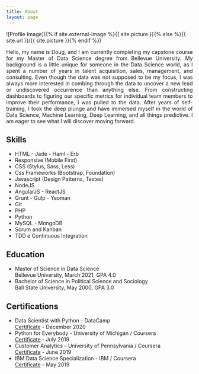 ```yaml
---
title: About
layout: page
---
```

![Profile Image]({% if site.external-image %}{{ site.picture }}{% else %}{{ site.url }}/{{ site.picture }}{% endif %})

<p align="justify">Hello, my name is Doug, and I am currently completing my capstone course for my Master of Data Science degree from Bellevue University. My background is a little unique for someone in the Data Science world, as I spent a number of years in talent acquisition, sales, management, and consulting. Even though the data was not supposed to be my focus, I was always more interested in combing through the data to uncover a new lead or undiscovered occurrence than anything else. From constructing dashboards to figuring our specific metrics for individual team members to improve their performance, I was pulled to the data. After years of self-training, I took the deep plunge and have immersed myself in the world of Data Science, Machine Learning, Deep Learning, and all things predictive.  I am eager to see what I will discover moving forward.</p>

<style>
dd { 
  display: block;
  margin-left: 0px;
}
</style>

<h2>Skills</h2>

<ul class="skill-list">
	<li>HTML - Jade - Haml - Erb</li> 
	<li>Responsive (Mobile First)</li>
	<li>CSS (Stylus, Sass, Less)</li>
	<li>Css Frameworks (Bootstrap, Foundation)</li>
	<li>Javascript (Design Patterns, Testes)</li>
	<li>NodeJS</li>
	<li>AngularJS - ReactJS</li>
	<li>Grunt - Gulp - Yeoman</li>
	<li>Git</li>
	<li>PHP</li>
	<li>Python</li>
	<li>MySQL - MongoDB</li>
	<li>Scrum and Kanban</li>
	<li>TDD e Continuous Integration</li>
</ul>

<h2>Education</h2>

<ul>
	<li>Master of Science in Data Science
	<dd>Bellevue University, March 2021, GPA 4.0</dd></li>
	<li>Bachelor of Science in Political Science and Sociology
	<dd>Ball State University, May 2000, GPA 3.0</dd></li>
</ul>

<h2>Certifications</h2>

<ul>
	<li>Data Scientist with Python - DataCamp
	<dd><a href="https://www.datacamp.com/statement-of-accomplishment/track/69ad72f42720fe75ab27ac33644283403d75d970">Certificate</a> - December 2020</dd></li>
	<li>Python for Everybody - University of Michigan / Coursera
	<dd><a href="https://www.coursera.org/account/accomplishments/specialization/certificate/L9VNF5QV582R">Certificate</a> - July 2019</dd></li>
	<li>Customer Analytics - University of Pennsylvania / Coursera
	<dd><a href="https://www.coursera.org/account/accomplishments/certificate/ZBG8PB8PUGCR">Certificate</a> - June 2019</dd></li>
	<li>IBM Data Science Specialization - IBM / Coursera
	<dd><a href="https://www.coursera.org/account/accomplishments/specialization/certificate/QZUJQK6TX9FM">Certificate</a> - May 2019</dd></li>
</ul>
